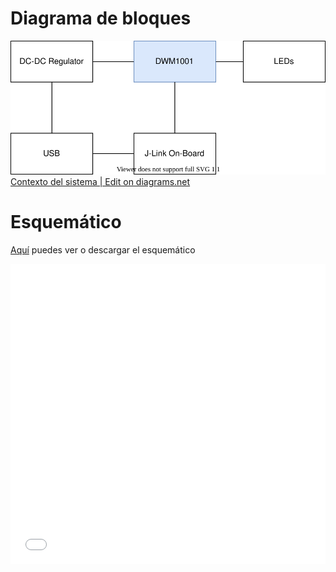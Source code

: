 # Diagrama de bloques
![](block_diagram.svg)  
[Contexto del sistema | Edit on diagrams.net](https://app.diagrams.net/#AFreeRTLS%2FFreeRTLS-Beacon%2FFreeRTLS-Beacon-Electronics%2Fmaster%2Fdocs%2Farchitecture%2Fblock_diagram.svg)

# Esquemático
[Aquí](../FreeRTLS-Beacon-Electronics.pdf) puedes ver o descargar el esquemático

<embed style="width:100%; height:50vw;" src="../FreeRTLS-Beacon-Electronics.pdf" alt="pdf" pluginspage="http://www.adobe.com/products/acrobat/readstep2.html">
